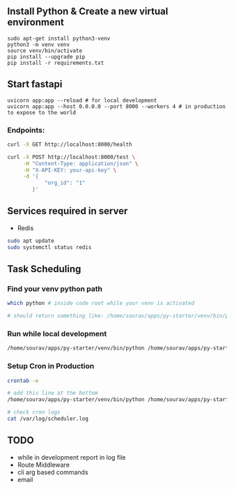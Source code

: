 ## Install Python & Create a new virtual environment

```shell
sudo apt-get install python3-venv
python3 -m venv venv
source venv/bin/activate
pip install --upgrade pip
pip install -r requirements.txt
```

## Start fastapi

```shell
uvicorn app:app --reload # for local development
uvicorn app:app --host 0.0.0.0 --port 8000 --workers 4 # in production to expose to the world
```

### Endpoints:

```bash
curl -X GET http://localhost:8000/health

curl -X POST http://localhost:8000/test \
     -H "Content-Type: application/json" \
     -H "X-API-KEY: your-api-key" \
     -d '{
            "org_id": "1"
        }'
```

## Services required in server

-   Redis

```bash
sudo apt update
sudo systemctl status redis
```

## Task Scheduling

### Find your venv python path

```bash
which python # inside code root while your venv is activated

# should return something like: /home/sourav/apps/py-starter/venv/bin/python
```

### Run while local development

```bash
/home/sourav/apps/py-starter/venv/bin/python /home/sourav/apps/py-starter/src/schedule/tasks.py
```

### Setup Cron in Production

```bash
crontab -e

# add this line at the bottom
/home/sourav/apps/py-starter/venv/bin/python /home/sourav/apps/py-starter/src/schedule/tasks.py >> /var/log/scheduler.log 2>&1

# check cron logs
cat /var/log/scheduler.log
```

## TODO

-   while in development report in log file
-   Route Middleware
-   cli arg based commands
-   email
